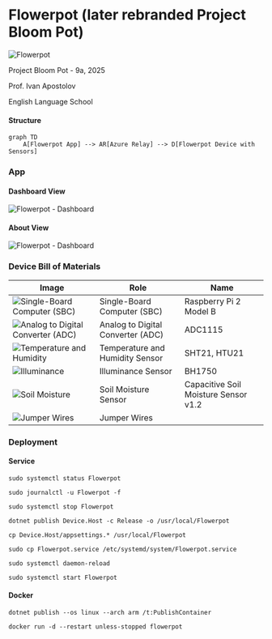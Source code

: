 # Flowerpot (later rebranded Project Bloom Pot)

![Flowerpot](./Docs/images/Flowerpot.png)

Project Bloom Pot - 9a, 2025

Prof. Ivan Apostolov

English Language School

#### Structure

```mermaid
graph TD
    A[Flowerpot App] --> AR[Azure Relay] --> D[Flowerpot Device with Sensors]
```

### App

#### Dashboard View

![Flowerpot - Dashboard](./Docs/App/images/Flowerpot_Dashboard.png)

#### About View

![Flowerpot - Dashboard](./Docs/App/images/Flowerpot_About.png)

### Device Bill of Materials

| Image | Role | Name |
|-------|------|------|
| ![Single-Board Computer (SBC)](./Docs/BOM/images/SBC.png) | Single-Board Computer (SBC) | Raspberry Pi 2 Model B |
| ![Analog to Digital Converter (ADC)](./Docs/BOM/images/ADC.png) | Analog to Digital Converter (ADC) | ADC1115 |
| ![Temperature and Humidity](./Docs/BOM/images/TemperatureAndHumiditySensor.png) | Temperature and Humidity Sensor | SHT21, HTU21 |
| ![Illuminance](./Docs/BOM/images/IlluminanceSensor.png) | Illuminance Sensor | BH1750 |
| ![Soil Moisture](./Docs/BOM/images/SoilMoistureSensor.png) | Soil Moisture Sensor | Capacitive Soil Moisture Sensor v1.2 |
| ![Jumper Wires](./Docs/BOM/images/JumperWires.png) | Jumper Wires |  |

### Deployment

#### Service

```shell
sudo systemctl status Flowerpot

sudo journalctl -u Flowerpot -f

sudo systemctl stop Flowerpot

dotnet publish Device.Host -c Release -o /usr/local/Flowerpot

cp Device.Host/appsettings.* /usr/local/Flowerpot

sudo cp Flowerpot.service /etc/systemd/system/Flowerpot.service

sudo systemctl daemon-reload

sudo systemctl start Flowerpot
```

#### Docker

```shell
dotnet publish --os linux --arch arm /t:PublishContainer

docker run -d --restart unless-stopped flowerpot
```
